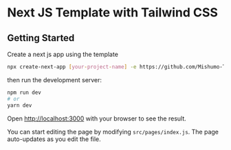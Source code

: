 # Next JS Template with Tailwind CSS

## Getting Started

Create a next js app using the template

```bash
npx create-next-app [your-project-name] -e https://github.com/Mishumo-Troy-Lumadi/NextJS-TailwindCSS-Template
```

then run the development server:

```bash
npm run dev
# or
yarn dev
```

Open [http://localhost:3000](http://localhost:3000) with your browser to see the result.

You can start editing the page by modifying `src/pages/index.js`. The page auto-updates as you edit the file.
